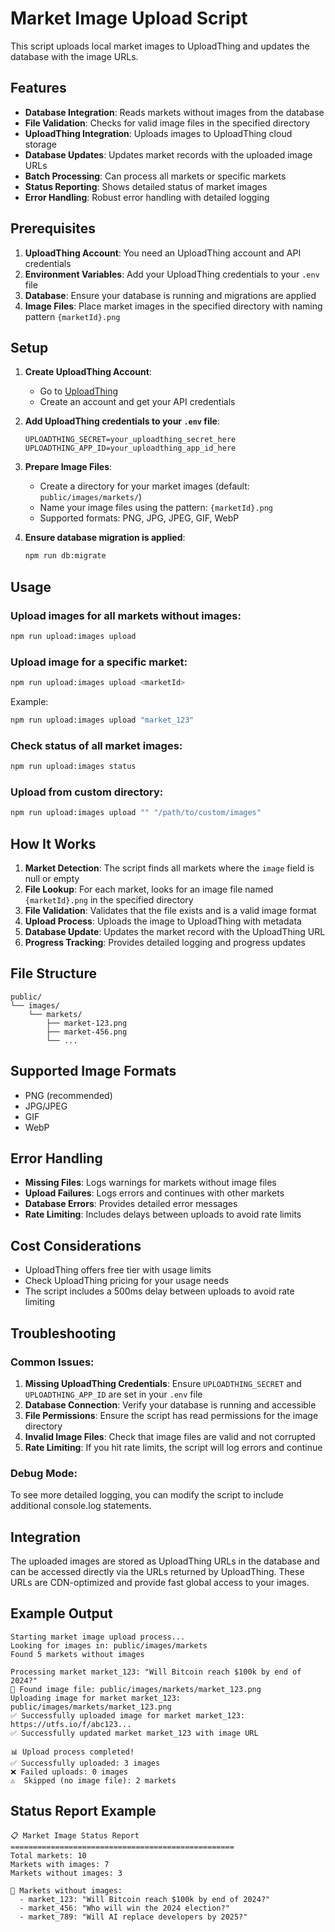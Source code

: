 # Market Image Upload Script

This script uploads local market images to UploadThing and updates the database with the image URLs.

## Features

- **Database Integration**: Reads markets without images from the database
- **File Validation**: Checks for valid image files in the specified directory
- **UploadThing Integration**: Uploads images to UploadThing cloud storage
- **Database Updates**: Updates market records with the uploaded image URLs
- **Batch Processing**: Can process all markets or specific markets
- **Status Reporting**: Shows detailed status of market images
- **Error Handling**: Robust error handling with detailed logging

## Prerequisites

1. **UploadThing Account**: You need an UploadThing account and API credentials
2. **Environment Variables**: Add your UploadThing credentials to your `.env` file
3. **Database**: Ensure your database is running and migrations are applied
4. **Image Files**: Place market images in the specified directory with naming pattern `{marketId}.png`

## Setup

1. **Create UploadThing Account**:
   - Go to [UploadThing](https://uploadthing.com/)
   - Create an account and get your API credentials

2. **Add UploadThing credentials to your `.env` file**:
   ```
   UPLOADTHING_SECRET=your_uploadthing_secret_here
   UPLOADTHING_APP_ID=your_uploadthing_app_id_here
   ```

3. **Prepare Image Files**:
   - Create a directory for your market images (default: `public/images/markets/`)
   - Name your image files using the pattern: `{marketId}.png`
   - Supported formats: PNG, JPG, JPEG, GIF, WebP

4. **Ensure database migration is applied**:
   ```bash
   npm run db:migrate
   ```

## Usage

### Upload images for all markets without images:
```bash
npm run upload:images upload
```

### Upload image for a specific market:
```bash
npm run upload:images upload <marketId>
```

Example:
```bash
npm run upload:images upload "market_123"
```

### Check status of all market images:
```bash
npm run upload:images status
```

### Upload from custom directory:
```bash
npm run upload:images upload "" "/path/to/custom/images"
```

## How It Works

1. **Market Detection**: The script finds all markets where the `image` field is null or empty
2. **File Lookup**: For each market, looks for an image file named `{marketId}.png` in the specified directory
3. **File Validation**: Validates that the file exists and is a valid image format
4. **Upload Process**: Uploads the image to UploadThing with metadata
5. **Database Update**: Updates the market record with the UploadThing URL
6. **Progress Tracking**: Provides detailed logging and progress updates

## File Structure

```
public/
└── images/
    └── markets/
        ├── market-123.png
        ├── market-456.png
        └── ...
```

## Supported Image Formats

- PNG (recommended)
- JPG/JPEG
- GIF
- WebP

## Error Handling

- **Missing Files**: Logs warnings for markets without image files
- **Upload Failures**: Logs errors and continues with other markets
- **Database Errors**: Provides detailed error messages
- **Rate Limiting**: Includes delays between uploads to avoid rate limits

## Cost Considerations

- UploadThing offers free tier with usage limits
- Check UploadThing pricing for your usage needs
- The script includes a 500ms delay between uploads to avoid rate limiting

## Troubleshooting

### Common Issues:

1. **Missing UploadThing Credentials**: Ensure `UPLOADTHING_SECRET` and `UPLOADTHING_APP_ID` are set in your `.env` file
2. **Database Connection**: Verify your database is running and accessible
3. **File Permissions**: Ensure the script has read permissions for the image directory
4. **Invalid Image Files**: Check that image files are valid and not corrupted
5. **Rate Limiting**: If you hit rate limits, the script will log errors and continue

### Debug Mode:

To see more detailed logging, you can modify the script to include additional console.log statements.

## Integration

The uploaded images are stored as UploadThing URLs in the database and can be accessed directly via the URLs returned by UploadThing. These URLs are CDN-optimized and provide fast global access to your images.

## Example Output

```
Starting market image upload process...
Looking for images in: public/images/markets
Found 5 markets without images

Processing market market_123: "Will Bitcoin reach $100k by end of 2024?"
📁 Found image file: public/images/markets/market_123.png
Uploading image for market market_123: public/images/markets/market_123.png
✅ Successfully uploaded image for market market_123: https://utfs.io/f/abc123...
✅ Successfully updated market market_123 with image URL

📊 Upload process completed!
✅ Successfully uploaded: 3 images
❌ Failed uploads: 0 images
⚠️  Skipped (no image file): 2 markets
```

## Status Report Example

```
📋 Market Image Status Report
==================================================
Total markets: 10
Markets with images: 7
Markets without images: 3

📝 Markets without images:
  - market_123: "Will Bitcoin reach $100k by end of 2024?"
  - market_456: "Who will win the 2024 election?"
  - market_789: "Will AI replace developers by 2025?"
```

